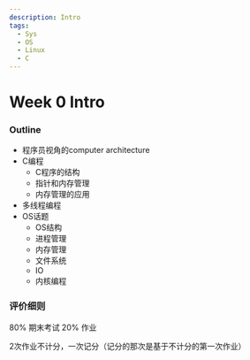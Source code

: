 ```yaml
---
description: Intro
tags:
  - Sys
  - OS
  - Linux
  - C
---
```


# Week 0 Intro

### Outline

* 程序员视角的computer architecture
* C编程
  * C程序的结构
  * 指针和内存管理
  * 内存管理的应用
* 多线程编程
* OS话题
  * OS结构
  * 进程管理
  * 内存管理
  * 文件系统
  * IO
  * 内核编程

### 评价细则

80% 期末考试 20% 作业

2次作业不计分，一次记分（记分的那次是基于不计分的第一次作业）
